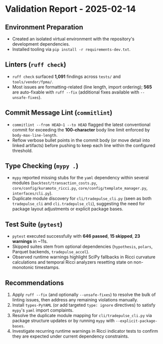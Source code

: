 # Validation Report - 2025-02-14

## Environment Preparation
- Created an isolated virtual environment with the repository's development dependencies.
- Installed tooling via `pip install -r requirements-dev.txt`.

## Linters (`ruff check`)
- `ruff check` surfaced **1,091** findings across `tests/` and `tools/vendor/fpma/`.
- Most issues are formatting-related (line length, import ordering); **565** are auto-fixable with `ruff --fix` (additional fixes available with `--unsafe-fixes`).

## Commit Message Lint (`commitlint`)
- `commitlint --from HEAD~1 --to HEAD` flagged the latest conventional commit for exceeding the **100-character** body line limit enforced by `body-max-line-length`.
- Reflow verbose bullet points in the commit body (or move detail into linked artifacts) before pushing to keep each line within the configured threshold.

## Type Checking (`mypy .`)
- `mypy` reported missing stubs for the `yaml` dependency within several modules (`backtest/transaction_costs.py`, `core/config/kuramoto_ricci.py`, `core/config/template_manager.py`, `interfaces/cli.py`).
- Duplicate module discovery for `cli/tradepulse_cli.py` (seen as both `tradepulse_cli` and `cli.tradepulse_cli`), suggesting the need for package layout adjustments or explicit package bases.

## Test Suite (`pytest`)
- `pytest` executed successfully with **646 passed**, **15 skipped**, **23 warnings** in ~11s.
- Skipped suites stem from optional dependencies (`hypothesis`, `polars`, Parquet backends, `tradepulse_accel`).
- Observed runtime warnings highlight SciPy fallbacks in Ricci curvature calculations and temporal Ricci analyzers resetting state on non-monotonic timestamps.

## Recommendations
1. Apply `ruff --fix` (and optionally `--unsafe-fixes`) to resolve the bulk of linting issues, then address any remaining violations manually.
2. Install `types-PyYAML` (or add targeted `type: ignore` directives) to satisfy `mypy`'s `yaml` import complaints.
3. Resolve the duplicate module mapping for `cli/tradepulse_cli.py` via package structure updates or by running `mypy` with `--explicit-package-bases`.
4. Investigate recurring runtime warnings in Ricci indicator tests to confirm they are expected under current dependency constraints.
